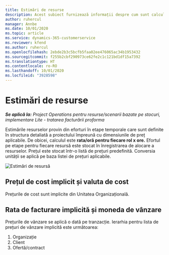 ```yaml
---
title: Estimări de resurse
description: Acest subiect furnizează informații despre cum sunt calculate estimările de resurse în Project Operations.
author: ruhercul
manager: Annbe
ms.date: 10/01/2020
ms.topic: article
ms.service: dynamics-365-customerservice
ms.reviewer: kfend
ms.author: ruhercul
ms.openlocfilehash: 2ebde2b3c5bcfb5faa02ee476065ac34b1953432
ms.sourcegitcommit: f255b2cbf290973ce62fe2c1c121bd1df15a7392
ms.translationtype: HT
ms.contentlocale: ro-RO
ms.lasthandoff: 10/01/2020
ms.locfileid: "3928598"
---
```

# <a name="resource-estimates"></a>Estimări de resurse

_**Se aplică la:** Project Operations pentru resurse/scenarii bazate pe stocuri, implementare Lite - tratarea facturării proforma_

Estimările resurselor provin din eforturi în etape temporale care sunt definite în structura detaliată a proiectului împreună cu dimensiunile de preț aplicabile. De obicei, calculul este **rata/oră pentru fiecare rol x ore.** Efortul pe etape pentru fiecare resursă este stocat în înregistrarea de alocare a resurselor. Prețul este stocat într-o listă de prețuri predefinită. Conversia unității se aplică pe baza listei de prețuri aplicabile.

![Estimări de resursă](./media/navigation12.png)

## <a name="default-cost-price-and-cost-currency"></a>Prețul de cost implicit și valuta de cost

Prețurile de cost sunt implicite din Unitatea Organizațională.

## <a name="default-bill-rate-and-sales-currency"></a>Rata de facturare implicită și moneda de vânzare

Prețurile de vânzare se aplică o dată pe tranzacție. Ierarhia pentru lista de prețuri de vânzare implicită este următoarea:

1. Organizație
2. Client
3. Ofertă/contract
